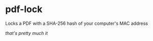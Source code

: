 # pdf-lock

Locks a PDF with a SHA-256 hash of your computer's MAC address 

*that's pretty much it*
